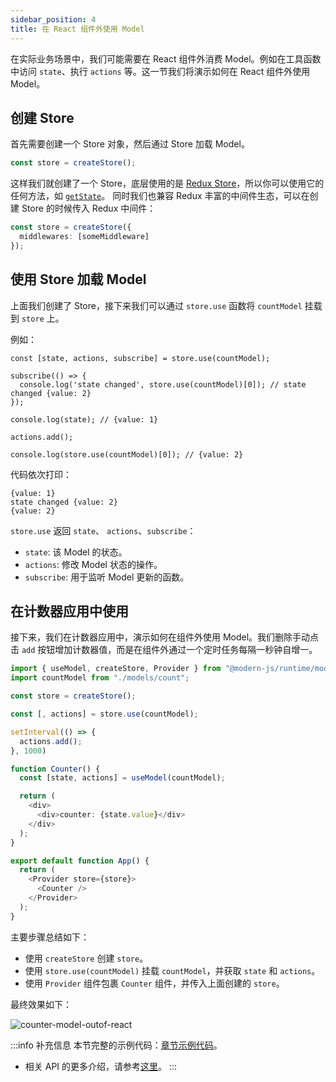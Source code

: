 ```yaml
---
sidebar_position: 4
title: 在 React 组件外使用 Model
---
```


在实际业务场景中，我们可能需要在 React 组件外消费 Model。例如在工具函数中访问 `state`、执行 `actions` 等。这一节我们将演示如何在 React 组件外使用 Model。

## 创建 Store

首先需要创建一个 Store 对象，然后通过 Store 加载 Model。

```ts
const store = createStore();
```

这样我们就创建了一个 Store，底层使用的是 [Redux Store](https://redux.js.org/api/store)，所以你可以使用它的任何方法，如 [`getState`](https://redux.js.org/api/store#getstate)。
同时我们也兼容 Redux 丰富的中间件生态，可以在创建 Store 的时候传入 Redux 中间件：

```ts
const store = createStore({
  middlewares: [someMiddleware]
});
```

## 使用 Store 加载 Model

上面我们创建了 Store，接下来我们可以通过 `store.use` 函数将 `countModel` 挂载到 `store` 上。

例如：

```tsx
const [state, actions, subscribe] = store.use(countModel);

subscribe(() => {
  console.log('state changed', store.use(countModel)[0]); // state changed {value: 2}
});

console.log(state); // {value: 1}

actions.add();

console.log(store.use(countModel)[0]); // {value: 2}
```

代码依次打印：

```
{value: 1}
state changed {value: 2}
{value: 2}
```

`store.use` 返回 `state`、 `actions`、`subscribe`：

- `state`: 该 Model 的状态。
- `actions`: 修改 Model 状态的操作。
- `subscribe`: 用于监听 Model 更新的函数。

## 在计数器应用中使用

接下来，我们在计数器应用中，演示如何在组件外使用 Model。我们删除手动点击 `add` 按钮增加计数器值，而是在组件外通过一个定时任务每隔一秒钟自增一。

```ts
import { useModel, createStore, Provider } from "@modern-js/runtime/model";
import countModel from "./models/count";

const store = createStore();

const [, actions] = store.use(countModel);

setInterval(() => {
  actions.add();
}, 1000)

function Counter() {
  const [state, actions] = useModel(countModel);

  return (
    <div>
      <div>counter: {state.value}</div>
    </div>
  );
}

export default function App() {
  return (
    <Provider store={store}>
      <Counter />
    </Provider>
  );
}
```

主要步骤总结如下：

- 使用 `createStore` 创建 `store`。
- 使用 `store.use(countModel)` 挂载 `countModel`，并获取 `state` 和 `actions`。
- 使用 `Provider` 组件包裹 `Counter` 组件，并传入上面创建的 `store`。

最终效果如下：

![counter-model-outof-react](https://lf3-static.bytednsdoc.com/obj/eden-cn/eueh7vhojuh/modern/model-outof-react.gif)


:::info 补充信息
本节完整的示例代码：[章节示例代码](https://github.com/modern-js-dev/modern-js-examples/tree/main/series/tutorials/runtime-api/model/counter-model-outof-react)。

- 相关 API 的更多介绍，请参考[这里](/docs/apis/app/runtime/model/create-store)。
:::
